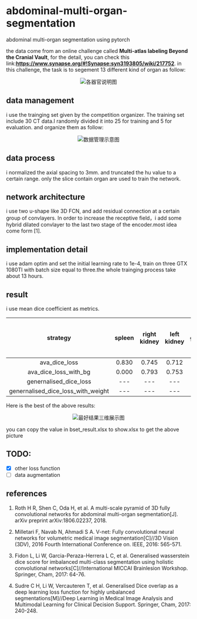 # abdominal-multi-organ-segmentation
abdominal multi-organ segmentation using pytorch

the data come from an online challenge called **Multi-atlas labeling Beyond the Cranial Vault**, for the detail, you can check this link:**https://www.synapse.org/#!Synapse:syn3193805/wiki/217752**. in this challenge, the task is to segement 13 different kind of organ as follow:

<div align=center><img src="https://github.com/assassint2017/abdominal-multi-organ-segmentation/blob/master/img/abdomen_overview_small.png" alt="各器官说明图"/></div>

## data management
i use the trainging set given by the competition organizer. The training set include 30 CT data.I randomly divided it into 25 for training and 5 for evaluation. and organize them as follow:

<div align=center><img src="https://github.com/assassint2017/abdominal-multi-organ-segmentation/blob/master/img/data_management.png"alt="数据管理示意图"/></div>

## data process
i normalized the axial spacing to 3mm. and truncated the hu value to a certain range. only the slice contain organ are used to train the network.

## network architecture
i use two u-shape like 3D FCN, and add residual connection at a certain group of convlayers. In order to increase the receptive field，i add some hybrid dilated convlayer to the last two stage of the encoder.most idea come form [1].

## implementation detail
i use adam optim and set the initial learning rate to 1e-4, train on three GTX 1080TI with batch size equal to three.the whole trainging process take about 13 hours.

## result
i use mean dice coefficient as metrics.

|strategy|spleen|right kidney|left kidney|gallbladder|esophagus|liver|stomach|aorta|inferior vena cava|portal vein and splenic vein|pancreas|right adrenal gland|left adrenal gland|
|:---:|:---:|:---:|:---:|:---:|:---:|:---:|:---:|:---:|:---:|:---:|:---:|:---:|:---:|
|ava_dice_loss|0.830|0.745|0.712|0.143|0.000|0.880|0.654|0.686|0.605|0.500|0.429|0.089|0.111|
|ava_dice_loss_with_bg|0.000|0.793|0.753|0.202|0.268|0.865|0.586|0.474|0.344|0.001|0.466|0.126|0.196|
|genernalised_dice_loss|---|---|---|---|---|---|---|---|---|---|---|---|---|
|genernalised_dice_loss_with_weight|---|---|---|---|---|---|---|---|---|---|---|---|---|

Here is the best of the above results:
<div align=center><img src="https://github.com/assassint2017/abdominal-multi-organ-segmentation/blob/master/img/bset.png"alt="最好结果三维展示图"/></div>

you can copy the value in bset_result.xlsx to show.xlsx to get the above picture

## TODO:
- [X] other loss function
- [ ] data augmentation

## references
1. Roth H R, Shen C, Oda H, et al. A multi-scale pyramid of 3D fully convolutional networks for abdominal multi-organ segmentation[J]. arXiv preprint arXiv:1806.02237, 2018.

2. Milletari F, Navab N, Ahmadi S A. V-net: Fully convolutional neural networks for volumetric medical image segmentation[C]//3D Vision (3DV), 2016 Fourth International Conference on. IEEE, 2016: 565-571.

3. Fidon L, Li W, Garcia-Peraza-Herrera L C, et al. Generalised wasserstein dice score for imbalanced multi-class segmentation using holistic convolutional networks[C]//International MICCAI Brainlesion Workshop. Springer, Cham, 2017: 64-76.

4. Sudre C H, Li W, Vercauteren T, et al. Generalised Dice overlap as a deep learning loss function for highly unbalanced segmentations[M]//Deep Learning in Medical Image Analysis and Multimodal Learning for Clinical Decision Support. Springer, Cham, 2017: 240-248.
